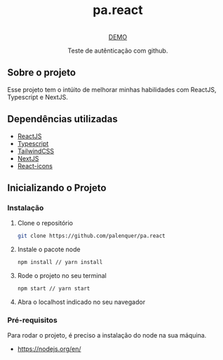 <p align="center">
  <h1 align="center">pa.react</h1>
  
  <p align="center">
    <br />
    <a href="https://pa-react.vercel.app">DEMO</a>
  </p>
  <p align="center">Teste de autênticação com github.</p>
</p>

<h2>Sobre o projeto</h2>


Esse projeto tem o intúito de melhorar minhas habilidades com ReactJS, Typescript e NextJS.

<h2>Dependências utilizadas</h2>

* [ReactJS](https://pt-br.reactjs.org)
* [Typescript](https://www.typescriptlang.org)
* [TailwindCSS](https://tailwindcss.com)
* [NextJS](https://nextjs.org)
* [React-icons](https://react-icons.github.io/react-icons/)

## Inicializando o Projeto

### Instalação

1. Clone o repositório
   ```sh
   git clone https://github.com/palenquer/pa.react
   ```
2. Instale o pacote node
   ```sh
   npm install // yarn install
   ```
3. Rode o projeto no seu terminal
    ```sh
   npm start // yarn start
   ```
4. Abra o localhost indicado no seu navegador

### Pré-requisitos

Para rodar o projeto, é preciso a instalação do node na sua máquina.

* https://nodejs.org/en/

